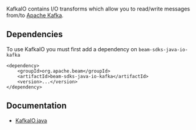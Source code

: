 <!--
    Licensed to the Apache Software Foundation (ASF) under one
    or more contributor license agreements.  See the NOTICE file
    distributed with this work for additional information
    regarding copyright ownership.  The ASF licenses this file
    to you under the Apache License, Version 2.0 (the
    "License"); you may not use this file except in compliance
    with the License.  You may obtain a copy of the License at

      http://www.apache.org/licenses/LICENSE-2.0

    Unless required by applicable law or agreed to in writing,
    software distributed under the License is distributed on an
    "AS IS" BASIS, WITHOUT WARRANTIES OR CONDITIONS OF ANY
    KIND, either express or implied.  See the License for the
    specific language governing permissions and limitations
    under the License.
-->

KafkaIO contains I/O transforms which allow you to read/write messages from/to [Apache Kafka](http://kafka.apache.org/).

## Dependencies

To use KafkaIO you must first add a dependency on `beam-sdks-java-io-kafka`

```maven
<dependency>
    <groupId>org.apache.beam</groupId>
    <artifactId>beam-sdks-java-io-kafka</artifactId>
    <version>...</version>
</dependency>
```

## Documentation

- [KafkaIO.java](https://github.com/apache/beam/blob/master/sdks/java/io/kafka/src/main/java/org/apache/beam/sdk/io/kafka/KafkaIO.java)

